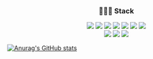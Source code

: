 
<h3 align="center">🧑🏻‍💻 Stack</h3>

<p align="center">
    <img src="https://img.shields.io/badge/React-61DAFB?style=flat-square&logo=React&logoColor=white" /> 
    <img src="https://img.shields.io/badge/TypeScript-3178C6?style=flat-square&logo=TypeScript&logoColor=white" /> 
    <img src="https://img.shields.io/badge/JavaScript-F7DF1E?style=flat-square&logo=JavaScript&logoColor=white" /> 
    <img src="https://img.shields.io/badge/Reac _Query-FF4154?style=flat-square&logo=React Query&logoColor=white" /> 
    <img src="https://img.shields.io/badge/MobX-FF9955?style=flat-square&logo=MobX&logoColor=white" /> 
    <img src="https://img.shields.io/badge/Redux-764ABC?style=flat-square&logo=Redux&logoColor=white" /> 
    <img src="https://img.shields.io/badge/Redux Saga-999999?style=flat-square&logo=Redux Saga&logoColor=white" /> 
    <br />
    <img src="https://img.shields.io/badge/styled--components-DB7093?style=flat-square&logo=styled--components&logoColor=white" /> 
    <img src="https://img.shields.io/badge/HTML5-E34F26?style=flat-square&logo=HTML5&logoColor=white" /> 
    <img src="https://img.shields.io/badge/CSS3-1572B6?style=flat-square&logo=CSS3&logoColor=white" /> 
</p>

[![Anurag's GitHub stats](https://github-readme-stats.vercel.app/api?username=gorjs3540)](https://github.com/anuraghazra/github-readme-stats)
